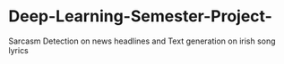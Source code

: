 # Deep-Learning-Semester-Project-
Sarcasm Detection on news headlines and Text generation on irish song lyrics
